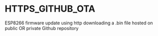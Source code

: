 # HTTPS_GITHUB_OTA
ESP8266 firmware update using http downloading a .bin file hosted on public OR private Github repository

